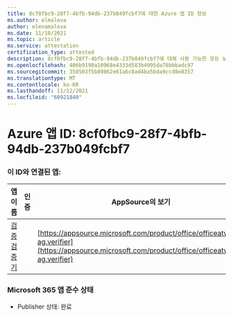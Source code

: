 ```yaml
---
title: 8cf0fbc9-28f7-4bfb-94db-237b049fcbf7에 대한 Azure 앱 ID 정보
ms.author: elmalova
author: elenamalova
ms.date: 11/10/2021
ms.topic: article
ms.service: attestation
certification_type: attested
description: 8cf0fbc9-28f7-4bfb-94db-237b049fcbf7에 대해 사용 가능한 모든 보안 및 규정 준수 정보입니다.
ms.openlocfilehash: 406b9190a10968e4333d583b4995da78bbbadc97
ms.sourcegitcommit: 358503f5b89862e61a6c8ad4ba5bda9ccd8e8357
ms.translationtype: MT
ms.contentlocale: ko-KR
ms.lasthandoff: 11/12/2021
ms.locfileid: "60921840"
---
```

# <a name="azure-app-id-8cf0fbc9-28f7-4bfb-94db-237b049fcbf7"></a>Azure 앱 ID: 8cf0fbc9-28f7-4bfb-94db-237b049fcbf7


### <a name="apps-associated-with-this-id"></a>이 ID와 연결된 앱:
| **앱 이름** | **인증** | **AppSource의 보기** |
|--------------|---------------|-----------------------|
| [검증 검증기](https://docs.microsoft.com/microsoft-365-app-certification/forward/officeatwork-ag.verifier) |  | [https://appsource.microsoft.com/product/office/officeatwork-ag.verifier](https://appsource.microsoft.com/product/office/officeatwork-ag.verifier) |

### <a name="microsoft-365-app-compliance-status"></a>Microsoft 365 앱 준수 상태
- Publisher 상태: 완료
